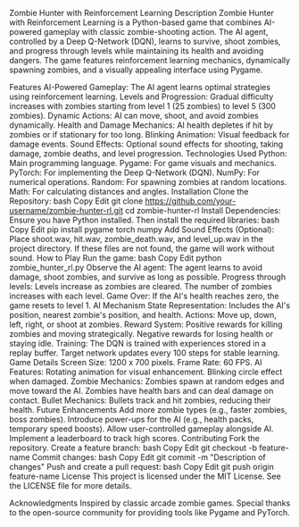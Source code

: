 Zombie Hunter with Reinforcement Learning
Description
Zombie Hunter with Reinforcement Learning is a Python-based game that combines AI-powered gameplay with classic zombie-shooting action. The AI agent, controlled by a Deep Q-Network (DQN), learns to survive, shoot zombies, and progress through levels while maintaining its health and avoiding dangers. The game features reinforcement learning mechanics, dynamically spawning zombies, and a visually appealing interface using Pygame.

Features
AI-Powered Gameplay: The AI agent learns optimal strategies using reinforcement learning.
Levels and Progression: Gradual difficulty increases with zombies starting from level 1 (25 zombies) to level 5 (300 zombies).
Dynamic Actions: AI can move, shoot, and avoid zombies dynamically.
Health and Damage Mechanics: AI health depletes if hit by zombies or if stationary for too long.
Blinking Animation: Visual feedback for damage events.
Sound Effects: Optional sound effects for shooting, taking damage, zombie deaths, and level progression.
Technologies Used
Python: Main programming language.
Pygame: For game visuals and mechanics.
PyTorch: For implementing the Deep Q-Network (DQN).
NumPy: For numerical operations.
Random: For spawning zombies at random locations.
Math: For calculating distances and angles.
Installation
Clone the Repository:
bash
Copy
Edit
git clone https://github.com/your-username/zombie-hunter-rl.git
cd zombie-hunter-rl
Install Dependencies: Ensure you have Python installed. Then install the required libraries:
bash
Copy
Edit
pip install pygame torch numpy
Add Sound Effects (Optional):
Place shoot.wav, hit.wav, zombie_death.wav, and level_up.wav in the project directory. If these files are not found, the game will work without sound.
How to Play
Run the game:
bash
Copy
Edit
python zombie_hunter_rl.py
Observe the AI agent:
The agent learns to avoid damage, shoot zombies, and survive as long as possible.
Progress through levels:
Levels increase as zombies are cleared. The number of zombies increases with each level.
Game Over:
If the AI's health reaches zero, the game resets to level 1.
AI Mechanism
State Representation: Includes the AI's position, nearest zombie's position, and health.
Actions: Move up, down, left, right, or shoot at zombies.
Reward System:
Positive rewards for killing zombies and moving strategically.
Negative rewards for losing health or staying idle.
Training:
The DQN is trained with experiences stored in a replay buffer.
Target network updates every 100 steps for stable learning.
Game Details
Screen Size: 1200 x 700 pixels.
Frame Rate: 60 FPS.
AI Features:
Rotating animation for visual enhancement.
Blinking circle effect when damaged.
Zombie Mechanics:
Zombies spawn at random edges and move toward the AI.
Zombies have health bars and can deal damage on contact.
Bullet Mechanics:
Bullets track and hit zombies, reducing their health.
Future Enhancements
Add more zombie types (e.g., faster zombies, boss zombies).
Introduce power-ups for the AI (e.g., health packs, temporary speed boosts).
Allow user-controlled gameplay alongside AI.
Implement a leaderboard to track high scores.
Contributing
Fork the repository.
Create a feature branch:
bash
Copy
Edit
git checkout -b feature-name
Commit changes:
bash
Copy
Edit
git commit -m "Description of changes"
Push and create a pull request:
bash
Copy
Edit
git push origin feature-name
License
This project is licensed under the MIT License. See the LICENSE file for more details.

Acknowledgments
Inspired by classic arcade zombie games.
Special thanks to the open-source community for providing tools like Pygame and PyTorch.
